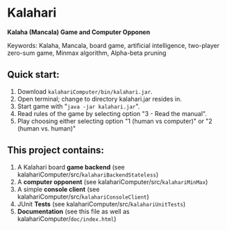 # Kalahari
__Kalaha (Mancala) Game and Computer Opponen__

Keywords: Kalaha, Mancala, board game, artificial intelligence, two-player zero-sum game, Minmax algorithm, Alpha-beta pruning

## Quick start:
1. Download `kalahariComputer/bin/kalahari.jar`.
2. Open terminal; change to directory kalahari.jar resides in.
3. Start game with "`java -jar kalahari.jar`".
4. Read rules of the game by selecting option "3 - Read the manual".
5. Play choosing either selecting option "1 (human vs computer)" or "2 (human vs. human)"

## This project contains:
1. A Kalahari board __game backend__ (see kalahariComputer/src/`kalahariBackendStateless`)
2. A __computer opponent__ (see kalahariComputer/src/`kalahariMinMax`)
3. A simple __console client__ (see kalahariComputer/src/`kalahariConsoleClient`)
4. JUnit __Tests__ (see kalahariComputer/src/`kalahariUnitTests`)
5. __Documentation__ (see this file as well as kalahariComputer/`doc/index.html`)
